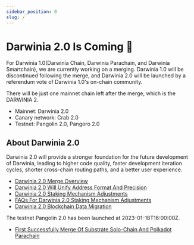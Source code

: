```yaml
---
sidebar_position: 0
slug: /
---
```


# Darwinia 2.0 Is Coming 🧬 

For Darwinia 1.0(Darwinia Chain, Darwinia Parachain, and Darwinia Smartchain), we are currently working on a merging. Darwinia 1.0 will be discontinued following the merge, and Darwinia 2.0 will be launched by a referendum vote of Darwinia 1.0's on-chain community.

There will be just one mainnet chain left after the merge, which is the DARWINIA 2.

* Mainnet: Darwinia 2.0 
* Canary network: Crab 2.0
* Testnet: Pangolin 2.0, Pangoro 2.0

## About Darwinia 2.0

Darwinia 2.0 will provide a stronger foundation for the future development of Darwinia, leading to higher code quality, faster development iteration cycles, shorter cross-chain routing paths, and a better user experience.

* [Darwinia 2.0 Merge Overview](https://medium.com/darwinianetwork/darwinia-2-0-merge-overview-96af96d668aa)
* [Darwinia 2.0 Will Unify Address Format And Precision](https://medium.com/darwinianetwork/darwinia-2-0-will-unify-address-format-and-precision-309ad9a20bf2)
* [Darwinia 2.0 Staking Mechanism Adjustments](https://medium.com/darwinianetwork/darwinia-2-0-staking-mechanism-adjustments-1530a9175f8e)
* [FAQs For Darwinia 2.0 Staking Mechanism Adjustments](https://medium.com/darwinianetwork/faqs-for-darwinia-2-0-staking-mechanism-adjustments-f330b549f168)
* [Darwinia 2.0 Blockchain Data Migration](https://medium.com/darwinianetwork/darwinia-2-0-blockchain-data-migration-c1186338c743)

The testnet Pangolin 2.0 has been launched at 2023-01-18T16:00:00Z. 
* [First Successfully Merge Of Substrate Solo-Chain And Polkadot Parachain](https://medium.com/darwinianetwork/first-successfully-merge-of-substrate-solo-chain-and-polkadot-parachain-2da40069b6a7)



